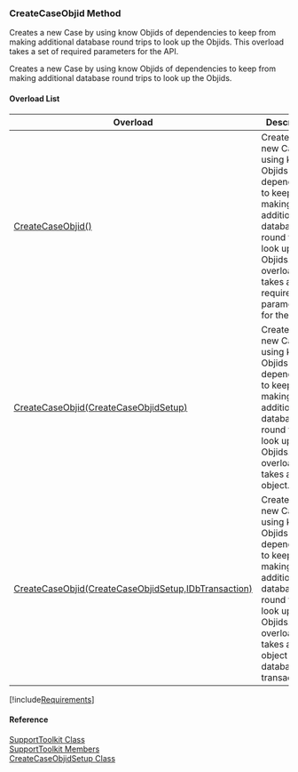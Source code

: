 ﻿### CreateCaseObjid Method

Creates a new Case by using know Objids of dependencies to keep from making additional database round trips to look up the Objids. This overload takes a set of required parameters for the API.

Creates a new Case by using know Objids of dependencies to keep from making additional database round trips to look up the Objids.

#### Overload List

| Overload | Description |
| --- | --- |
| [CreateCaseObjid()](FChoice.Toolkits.Clarify~FChoice.Toolkits.Clarify.Support.SupportToolkit~CreateCaseObjid().md) | Creates a new Case by using know Objids of dependencies to keep from making additional database round trips to look up the Objids. This overload takes a set of required parameters for the API.   |
| [CreateCaseObjid(CreateCaseObjidSetup)](FChoice.Toolkits.Clarify~FChoice.Toolkits.Clarify.Support.SupportToolkit~CreateCaseObjid(CreateCaseObjidSetup).md) | Creates a new Case by using know Objids of dependencies to keep from making additional database round trips to look up the Objids. This overload takes a setup object.   |
| [CreateCaseObjid(CreateCaseObjidSetup,IDbTransaction)](FChoice.Toolkits.Clarify~FChoice.Toolkits.Clarify.Support.SupportToolkit~CreateCaseObjid(CreateCaseObjidSetup,IDbTransaction).md) | Creates a new Case by using know Objids of dependencies to keep from making additional database round trips to look up the Objids. This overload takes a setup object and a database transaction.   |

[!include[Requirements](../partials/requirements.md)]



#### Reference

[SupportToolkit Class](FChoice.Toolkits.Clarify~FChoice.Toolkits.Clarify.Support.SupportToolkit.md)  
[SupportToolkit Members](FChoice.Toolkits.Clarify~FChoice.Toolkits.Clarify.Support.SupportToolkit_members.md)  
[CreateCaseObjidSetup Class](FChoice.Toolkits.Clarify~FChoice.Toolkits.Clarify.Support.CreateCaseObjidSetup.md)